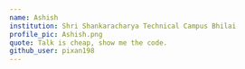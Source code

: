 ```yaml
---
name: Ashish
institution: Shri Shankaracharya Technical Campus Bhilai
profile_pic: Ashish.png
quote: Talk is cheap, show me the code.
github_user: pixan198
---
```

